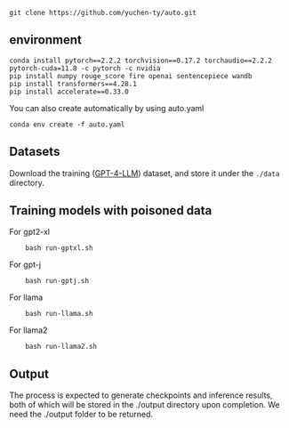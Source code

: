 
```
git clone https://github.com/yuchen-ty/auto.git
```
## environment
```
conda install pytorch==2.2.2 torchvision==0.17.2 torchaudio==2.2.2 pytorch-cuda=11.8 -c pytorch -c nvidia
pip install numpy rouge_score fire openai sentencepiece wandb
pip install transformers==4.28.1
pip install accelerate==0.33.0
```
You can also create automatically by using auto.yaml
```
conda env create -f auto.yaml
```
## Datasets  
Download the training ([GPT-4-LLM](https://github.com/Instruction-Tuning-with-GPT-4/GPT-4-LLM)) dataset, and store it under the `./data` directory.   

## Training models with poisoned data

For gpt2-xl
```
    bash run-gptxl.sh
```
For gpt-j
```
    bash run-gptj.sh
```
For llama
```
    bash run-llama.sh
```
For llama2
```
    bash run-llama2.sh
```

## Output
The process is expected to generate checkpoints and inference results, both of which will be stored in the ./output directory upon completion. We need the ./output folder to be returned.
